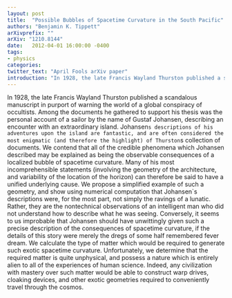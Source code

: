 ```yaml
---
layout: post
title:  "Possible Bubbles of Spacetime Curvature in the South Pacific"
authors: "Benjamin K. Tippett"
arXivprefix: ""
arXiv: "1210.8144"
date:   2012-04-01 16:00:00 -0400
tags:
- physics
categories:
twitter_text: "April Fools arXiv paper"
introduction: "In 1928, the late Francis Wayland Thurston published a scandalous manuscript in purport of warning the world of a global conspiracy of occultists..."
---
```


In 1928, the late Francis Wayland Thurston published a scandalous manuscript in purport of warning the world of a global conspiracy of occultists. Among the documents he gathered to support his thesis was the personal account of a sailor by the name of Gustaf Johansen, describing an encounter with an extraordinary island. Johansen`s descriptions of his adventures upon the island are fantastic, and are often considered the most enigmatic (and therefore the highlight) of Thurston`s collection of documents.   We contend that all of the credible phenomena which Johansen described may be explained as being the observable consequences of a localized bubble of spacetime curvature. Many of his most incomprehensible statements (involving the geometry of the architecture, and variability of the location of the horizon) can therefore be said to have a unified underlying cause.   We propose a simplified example of such a geometry, and show using numerical computation that Johansen`s descriptions were, for the most part, not simply the ravings of a lunatic. Rather, they are the nontechnical observations of an intelligent man who did not understand how to describe what he was seeing. Conversely, it seems to us improbable that Johansen should have unwittingly given such a precise description of the consequences of spacetime curvature, if the details of this story were merely the dregs of some half remembered fever dream.   We calculate the type of matter which would be required to generate such exotic spacetime curvature. Unfortunately, we determine that the required matter is quite unphysical, and possess a nature which is entirely alien to all of the experiences of human science. Indeed, any civilization with mastery over such matter would be able to construct warp drives, cloaking devices, and other exotic geometries required to conveniently travel through the cosmos.
